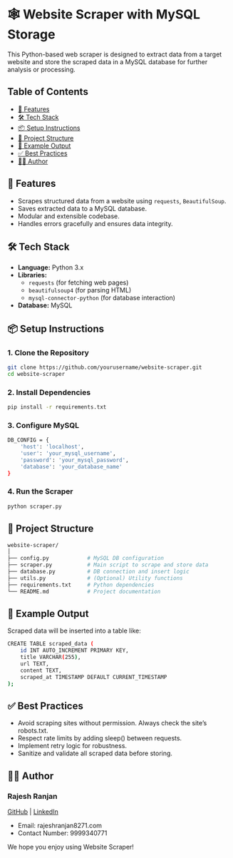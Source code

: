 # 🕸️ Website Scraper with MySQL Storage

This Python-based web scraper is designed to extract data from a target website and store the scraped data in a MySQL database for further analysis or processing.

## Table of Contents

- [🚀 Features](#🚀-features)
- [🛠️ Tech Stack](#🛠️-tech-stack)
- [📦 Setup Instructions](#📦-setup-instructions)
- [📁 Project Structure](#📁-project-structure)
- [🧪 Example Output](#🧪-example-output)
- [✅ Best Practices](#✅-best-practices)
- [👨‍💻 Author](#👨‍💻-author)

## 🚀 Features

- Scrapes structured data from a website using `requests`, `BeautifulSoup`.
- Saves extracted data to a MySQL database.
- Modular and extensible codebase.
- Handles errors gracefully and ensures data integrity.

## 🛠️ Tech Stack

- **Language:** Python 3.x
- **Libraries:**
  - `requests` (for fetching web pages)
  - `beautifulsoup4` (for parsing HTML)
  - `mysql-connector-python` (for database interaction)
- **Database:** MySQL

## 📦 Setup Instructions

### 1. Clone the Repository

```bash
git clone https://github.com/yourusername/website-scraper.git
cd website-scraper
```

### 2. Install Dependencies

```bash
pip install -r requirements.txt
```

### 3. Configure MySQL

```bash
DB_CONFIG = {
    'host': 'localhost',
    'user': 'your_mysql_username',
    'password': 'your_mysql_password',
    'database': 'your_database_name'
}
```

### 4. Run the Scraper

```bash
python scraper.py
```

## 📁 Project Structure

```bash
website-scraper/
│
├── config.py            # MySQL DB configuration
├── scraper.py           # Main script to scrape and store data
├── database.py          # DB connection and insert logic
├── utils.py             # (Optional) Utility functions
├── requirements.txt     # Python dependencies
└── README.md            # Project documentation
```

## 🧪 Example Output

Scraped data will be inserted into a table like:

```bash
CREATE TABLE scraped_data (
    id INT AUTO_INCREMENT PRIMARY KEY,
    title VARCHAR(255),
    url TEXT,
    content TEXT,
    scraped_at TIMESTAMP DEFAULT CURRENT_TIMESTAMP
);
```

## ✅ Best Practices

- Avoid scraping sites without permission. Always check the site’s robots.txt.
- Respect rate limits by adding sleep() between requests.
- Implement retry logic for robustness.
- Sanitize and validate all scraped data before storing.

## 👨‍💻 Author

### Rajesh Ranjan

[GitHub](https://github.com/rajesh-ranjan-git/website-scraper) | [LinkedIn](https://www.linkedin.com/in/rajesh-ranjan-660b1b13a/)

- Email: rajeshranjan8271.com
- Contact Number: 9999340771

We hope you enjoy using Website Scraper!

